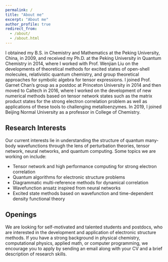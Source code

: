 ```yaml
---
permalink: /
title: "About me"
excerpt: "About me"
author_profile: true
redirect_from: 
  - /about/
  - /about.html
---
```


I obtained my B.S. in Chemistry and Mathematics at the Peking University, China, in 2009, and received my Ph.D. at the Peking University in Quantum Chemistry in 2014, where I worked with Prof. Wenjian Liu on the developments of theoretical methods for excited states of open-shell molecules, relativistic quantum chemistry, and group theoretical approaches for symbolic algebra for tensor expressions. I joined Prof. Garnet Chan’s group as a postdoc at Princeton University in 2014 and then moved to Caltech in 2016, where I worked on the development of new numerical methods based on tensor network states such as the matrix product states for the strong electron correlation problem as well as applications of these tools to challenging metalloenzymes. In 2019, I joined Beijing Normal University as a professor in College of Chemistry. 

## Research Interests

Our current interests lie in understanding the structure of quantum many-body wavefunctions through the lens of perturbation theories, tensor network, neural networks, and quantum computing. Some topics we are working on include:

- Tensor network and high performance computing for strong electron correlation
- Quantum algorithms for electronic structure problems
- Diagrammatic multi-reference methods for dynamical correlation
- Wavefunction ansatz inspired from neural networks
- Excited state methods based on wavefunction and time-dependent density functional theory

## Openings

We are looking for self-motivated and talented students and postdocs, who are interested in the development and application of electronic structure methods. If you have a strong background in physical chemistry, computational physics, applied math, or computer programming, we encourage you to apply by sending an email along with your CV and a brief description of research skills.

